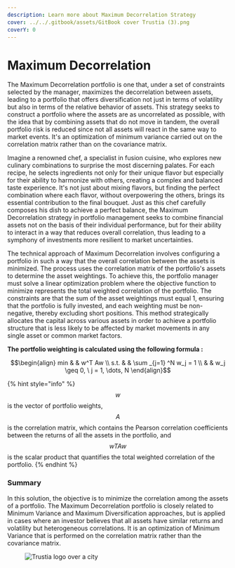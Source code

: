 ```yaml
---
description: Learn more about Maximum Decorrelation Strategy
cover: ../../.gitbook/assets/GitBook cover Trustia (3).png
coverY: 0
---
```


# Maximum Decorrelation

The Maximum Decorrelation portfolio is one that, under a set of constraints selected by the manager, maximizes the decorrelation between assets, leading to a portfolio that offers diversification not just in terms of volatility but also in terms of the relative behavior of assets. This strategy seeks to construct a portfolio where the assets are as uncorrelated as possible, with the idea that by combining assets that do not move in tandem, the overall portfolio risk is reduced since not all assets will react in the same way to market events. It's an optimization of minimum variance carried out on the correlation matrix rather than on the covariance matrix.

Imagine a renowned chef, a specialist in fusion cuisine, who explores new culinary combinations to surprise the most discerning palates. For each recipe, he selects ingredients not only for their unique flavor but especially for their ability to harmonize with others, creating a complex and balanced taste experience. It's not just about mixing flavors, but finding the perfect combination where each flavor, without overpowering the others, brings its essential contribution to the final bouquet. Just as this chef carefully composes his dish to achieve a perfect balance, the Maximum Decorrelation strategy in portfolio management seeks to combine financial assets not on the basis of their individual performance, but for their ability to interact in a way that reduces overall correlation, thus leading to a symphony of investments more resilient to market uncertainties.

The technical approach of Maximum Decorrelation involves configuring a portfolio in such a way that the overall correlation between the assets is minimized. The process uses the correlation matrix of the portfolio's assets to determine the asset weightings. To achieve this, the portfolio manager must solve a linear optimization problem where the objective function to minimize represents the total weighted correlation of the portfolio. The constraints are that the sum of the asset weightings must equal 1, ensuring that the portfolio is fully invested, and each weighting must be non-negative, thereby excluding short positions. This method strategically allocates the capital across various assets in order to achieve a portfolio structure that is less likely to be affected by market movements in any single asset or common market factors.

**The portfolio weighting is calculated using the following formula :**&#x20;

$$\begin{align}         min  & & w^T Aw \\         s.t. & & \sum _{j=1} ^N w_j = 1 \\              & & w_j \geq 0, \ j = 1, \dots, N     \end{align}$$

{% hint style="info" %}
$$w$$ is the vector of portfolio weights, $$A$$ is the correlation matrix, which contains the Pearson correlation coefficients between the returns of all the assets in the portfolio, and $$wTAw$$ is the scalar product that quantifies the total weighted correlation of the portfolio.
{% endhint %}

### **Summary**&#x20;

In this solution, the objective is to minimize the correlation among the assets of a portfolio. The Maximum Decorrelation portfolio is closely related to Minimum Variance and Maximum Diversification approaches, but is applied in cases where an investor believes that all assets have similar returns and volatility but heterogeneous correlations. It is an optimization of Minimum Variance that is performed on the correlation matrix rather than the covariance matrix.&#x20;

<figure><img src="../../.gitbook/assets/Capture d’écran 2023-12-19 à 18.44.28.png" alt="Trustia logo over a city"><figcaption></figcaption></figure>
